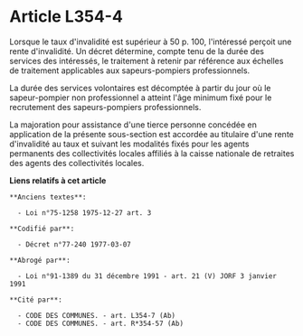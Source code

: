 # Article L354-4

Lorsque le taux d'invalidité est supérieur à 50 p. 100, l'intéressé perçoit une rente d'invalidité. Un décret détermine,
compte tenu de la durée des services des intéressés, le traitement à retenir par référence aux échelles de traitement
applicables aux sapeurs-pompiers professionnels.

La durée des services volontaires est décomptée à partir du jour où le sapeur-pompier non professionnel a atteint l'âge
minimum fixé pour le recrutement des sapeurs-pompiers professionnels.

La majoration pour assistance d'une tierce personne concédée en application de la présente sous-section est accordée au
titulaire d'une rente d'invalidité au taux et suivant les modalités fixés pour les agents permanents des collectivités
locales affiliés à la caisse nationale de retraites des agents des collectivités locales.

**Liens relatifs à cet article**

	**Anciens textes**:

	  - Loi n°75-1258 1975-12-27 art. 3

	**Codifié par**:

	  - Décret n°77-240 1977-03-07

	**Abrogé par**:

	  - Loi n°91-1389 du 31 décembre 1991 - art. 21 (V) JORF 3 janvier 1991

	**Cité par**:

	  - CODE DES COMMUNES. - art. L354-7 (Ab)
	  - CODE DES COMMUNES. - art. R*354-57 (Ab)
